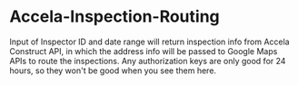 # Accela-Inspection-Routing
Input of Inspector ID and date range will return inspection info from Accela Construct API, in which the address info will be passed to Google Maps APIs to route the inspections.
Any authorization keys are only good for 24 hours, so they won't be good when you see them here.
